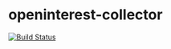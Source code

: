 # openinterest-collector

[![Build Status](https://travis-ci.com/shawnhack/openinterest-collector.svg?branch=develop)](https://travis-ci.com/shawnhack/openinterest-collector)
